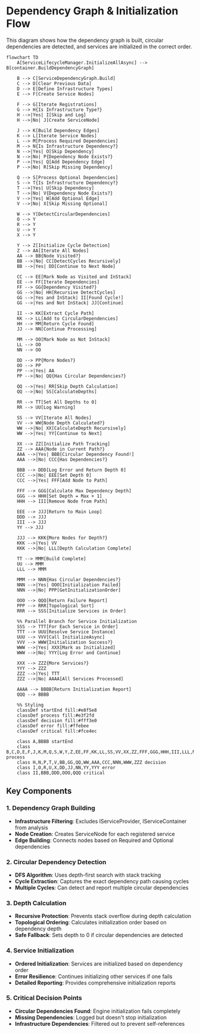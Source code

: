 # Dependency Graph & Initialization Flow

This diagram shows how the dependency graph is built, circular dependencies are detected, and services are initialized in the correct order.

```mermaid
flowchart TD
    A[ServiceLifecycleManager.InitializeAllAsync] --> B[container.BuildDependencyGraph]
    
    B --> C[ServiceDependencyGraph.Build]
    C --> D[Clear Previous Data]
    D --> E[Define Infrastructure Types]
    E --> F[Create Service Nodes]
    
    F --> G[Iterate Registrations]
    G --> H{Is Infrastructure Type?}
    H -->|Yes| I[Skip and Log]
    H -->|No| J[Create ServiceNode]
    
    J --> K[Build Dependency Edges]
    K --> L[Iterate Service Nodes]
    L --> M[Process Required Dependencies]
    M --> N{Is Infrastructure Dependency?}
    N -->|Yes| O[Skip Dependency]
    N -->|No| P{Dependency Node Exists?}
    P -->|Yes| Q[Add Dependency Edge]
    P -->|No| R[Skip Missing Dependency]
    
    Q --> S[Process Optional Dependencies]
    S --> T{Is Infrastructure Dependency?}
    T -->|Yes| U[Skip Dependency]
    T -->|No| V{Dependency Node Exists?}
    V -->|Yes| W[Add Optional Edge]
    V -->|No| X[Skip Missing Optional]
    
    W --> Y[DetectCircularDependencies]
    O --> Y
    R --> Y
    U --> Y
    X --> Y
    
    Y --> Z[Initialize Cycle Detection]
    Z --> AA[Iterate All Nodes]
    AA --> BB{Node Visited?}
    BB -->|No| CC[DetectCycles Recursively]
    BB -->|Yes| DD[Continue to Next Node]
    
    CC --> EE[Mark Node as Visited and InStack]
    EE --> FF[Iterate Dependencies]
    FF --> GG{Dependency Visited?}
    GG -->|No| HH[Recursive DetectCycles]
    GG -->|Yes and InStack| II[Found Cycle!]
    GG -->|Yes and Not InStack| JJ[Continue]
    
    II --> KK[Extract Cycle Path]
    KK --> LL[Add to CircularDependencies]
    HH --> MM[Return Cycle Found]
    JJ --> NN[Continue Processing]
    
    MM --> OO[Mark Node as Not InStack]
    LL --> OO
    NN --> OO
    
    DD --> PP{More Nodes?}
    OO --> PP
    PP -->|Yes| AA
    PP -->|No| QQ{Has Circular Dependencies?}
    
    QQ -->|Yes| RR[Skip Depth Calculation]
    QQ -->|No| SS[CalculateDepths]
    
    RR --> TT[Set All Depths to 0]
    RR --> UU[Log Warning]
    
    SS --> VV[Iterate All Nodes]
    VV --> WW{Node Depth Calculated?}
    WW -->|No| XX[CalculateDepth Recursively]
    WW -->|Yes| YY[Continue to Next]
    
    XX --> ZZ[Initialize Path Tracking]
    ZZ --> AAA{Node in Current Path?}
    AAA -->|Yes| BBB[Circular Dependency Found!]
    AAA -->|No| CCC{Has Dependencies?}
    
    BBB --> DDD[Log Error and Return Depth 0]
    CCC -->|No| EEE[Set Depth 0]
    CCC -->|Yes| FFF[Add Node to Path]
    
    FFF --> GGG[Calculate Max Dependency Depth]
    GGG --> HHH[Set Depth = Max + 1]
    HHH --> III[Remove Node from Path]
    
    EEE --> JJJ[Return to Main Loop]
    DDD --> JJJ
    III --> JJJ
    YY --> JJJ
    
    JJJ --> KKK{More Nodes for Depth?}
    KKK -->|Yes| VV
    KKK -->|No| LLL[Depth Calculation Complete]
    
    TT --> MMM[Build Complete]
    UU --> MMM
    LLL --> MMM
    
    MMM --> NNN{Has Circular Dependencies?}
    NNN -->|Yes| OOO[Initialization Failed]
    NNN -->|No| PPP[GetInitializationOrder]
    
    OOO --> QQQ[Return Failure Report]
    PPP --> RRR[Topological Sort]
    RRR --> SSS[Initialize Services in Order]
    
    %% Parallel Branch for Service Initialization
    SSS --> TTT[For Each Service in Order]
    TTT --> UUU[Resolve Service Instance]
    UUU --> VVV[Call InitializeAsync]
    VVV --> WWW{Initialization Success?}
    WWW -->|Yes| XXX[Mark as Initialized]
    WWW -->|No| YYY[Log Error and Continue]
    
    XXX --> ZZZ{More Services?}
    YYY --> ZZZ
    ZZZ -->|Yes| TTT
    ZZZ -->|No| AAAA[All Services Processed]
    
    AAAA --> BBBB[Return Initialization Report]
    QQQ --> BBBB
    
    %% Styling
    classDef startEnd fill:#e8f5e8
    classDef process fill:#e3f2fd
    classDef decision fill:#fff3e0
    classDef error fill:#ffebee
    classDef critical fill:#fce4ec
    
    class A,BBBB startEnd
    class B,C,D,E,F,J,K,M,Q,S,W,Y,Z,EE,FF,KK,LL,SS,VV,XX,ZZ,FFF,GGG,HHH,III,LLL,MMM,PPP,RRR,SSS,TTT,UUU,VVV,XXX process
    class H,N,P,T,V,BB,GG,QQ,WW,AAA,CCC,NNN,WWW,ZZZ decision
    class I,O,R,U,X,DD,JJ,NN,YY,YYY error
    class II,BBB,DDD,OOO,QQQ critical
```

## Key Components

### 1. Dependency Graph Building
- **Infrastructure Filtering**: Excludes IServiceProvider, IServiceContainer from analysis
- **Node Creation**: Creates ServiceNode for each registered service
- **Edge Building**: Connects nodes based on Required and Optional dependencies

### 2. Circular Dependency Detection
- **DFS Algorithm**: Uses depth-first search with stack tracking
- **Cycle Extraction**: Captures the exact dependency path causing cycles
- **Multiple Cycles**: Can detect and report multiple circular dependencies

### 3. Depth Calculation
- **Recursive Protection**: Prevents stack overflow during depth calculation
- **Topological Ordering**: Calculates initialization order based on dependency depth
- **Safe Fallback**: Sets depth to 0 if circular dependencies are detected

### 4. Service Initialization
- **Ordered Initialization**: Services are initialized based on dependency order
- **Error Resilience**: Continues initializing other services if one fails
- **Detailed Reporting**: Provides comprehensive initialization reports

### 5. Critical Decision Points
- **Circular Dependencies Found**: Engine initialization fails completely
- **Missing Dependencies**: Logged but doesn't stop initialization
- **Infrastructure Dependencies**: Filtered out to prevent self-references